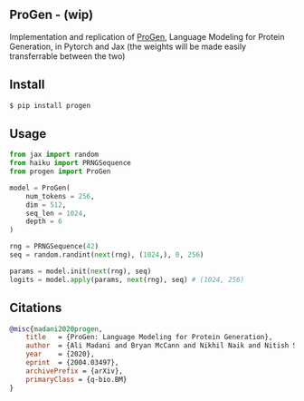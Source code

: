 ## ProGen - (wip)

Implementation and replication of <a href="https://arxiv.org/abs/2004.03497">ProGen</a>, Language Modeling for Protein Generation, in Pytorch and Jax (the weights will be made easily transferrable between the two)

## Install

```bash
$ pip install progen
```

## Usage

```python
from jax import random
from haiku import PRNGSequence
from progen import ProGen

model = ProGen(
    num_tokens = 256,
    dim = 512,
    seq_len = 1024,
    depth = 6
)

rng = PRNGSequence(42)
seq = random.randint(next(rng), (1024,), 0, 256)

params = model.init(next(rng), seq)
logits = model.apply(params, next(rng), seq) # (1024, 256)
```

## Citations

```bibtex
@misc{madani2020progen,
    title   = {ProGen: Language Modeling for Protein Generation}, 
    author  = {Ali Madani and Bryan McCann and Nikhil Naik and Nitish Shirish Keskar and Namrata Anand and Raphael R. Eguchi and Po-Ssu Huang and Richard Socher},
    year    = {2020},
    eprint  = {2004.03497},
    archivePrefix = {arXiv},
    primaryClass = {q-bio.BM}
}
```
